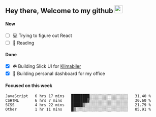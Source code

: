 ## Hey there, Welcome to my github <img src="https://media.giphy.com/media/hvRJCLFzcasrR4ia7z/giphy.gif" width="25px">

#### Now
- [ ] 💻 Trying to figure out React
- [ ] 📕 Reading

#### Done
- [x] ☘️ Building Slick UI for [Klimabiler](https://klimabiler.dk)
- [x] 🚀 Building personal dashboard for my office
 
 #### Focused on this week
<!--START_SECTION:waka-->

```text
JavaScript   6 hrs 17 mins   ████████░░░░░░░░░░░░░░░░░   31.40 %
CSHTML       6 hrs 7 mins    ███████▓░░░░░░░░░░░░░░░░░   30.60 %
SCSS         4 hrs 22 mins   █████▒░░░░░░░░░░░░░░░░░░░   21.79 %
Other        1 hr 11 mins    █▒░░░░░░░░░░░░░░░░░░░░░░░   05.91 %
```

<!--END_SECTION:waka-->

